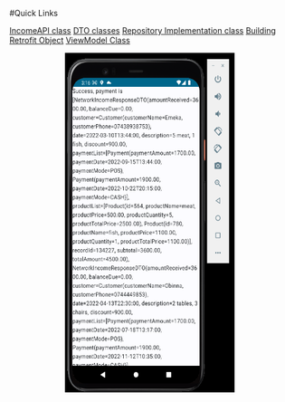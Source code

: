 #Quick Links

[IncomeAPI class](https://github.com/Tonnie-Dev/NetworkIncomeTest/tree/master/app/src/main/java/com/uxstate/networkincometest/data/remote/api)
[DTO classes](https://github.com/Tonnie-Dev/NetworkIncomeTest/tree/master/app/src/main/java/com/uxstate/networkincometest/data/remote/dto)
[Repository Implementation class](https://github.com/Tonnie-Dev/NetworkIncomeTest/blob/master/app/src/main/java/com/uxstate/networkincometest/data/remote/repository/IncomeRepositoryImpl.kt)
[Building Retrofit Object](https://github.com/Tonnie-Dev/NetworkIncomeTest/blob/master/app/src/main/java/com/uxstate/networkincometest/di/AppModule.kt)
[ViewModel Class](https://github.com/Tonnie-Dev/NetworkIncomeTest/blob/master/app/src/main/java/com/uxstate/networkincometest/presentation/screens/home_screen/HomeViewModel.kt)

<p align="center">
<img img width="300" height="600" src="./screenshots/sample_1.png"> &nbsp;


</p>
